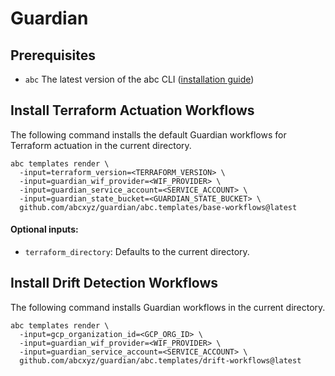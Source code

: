 # Guardian

## Prerequisites

- `abc` The latest version of the abc CLI
  ([installation guide](https://github.com/abcxyz/abc?tab=readme-ov-file#installation))

## Install Terraform Actuation Workflows

The following command installs the default Guardian workflows for Terraform
actuation in the current directory.

```shell
abc templates render \
  -input=terraform_version=<TERRAFORM_VERSION> \
  -input=guardian_wif_provider=<WIF_PROVIDER> \
  -input=guardian_service_account=<SERVICE_ACCOUNT> \
  -input=guardian_state_bucket=<GUARDIAN_STATE_BUCKET> \
  github.com/abcxyz/guardian/abc.templates/base-workflows@latest
```

#### Optional inputs:

- `terraform_directory`: Defaults to the current directory.

## Install Drift Detection Workflows

The following command installs Guardian workflows in the current directory.

```shell
abc templates render \
  -input=gcp_organization_id=<GCP_ORG_ID> \
  -input=guardian_wif_provider=<WIF_PROVIDER> \
  -input=guardian_service_account=<SERVICE_ACCOUNT> \
  github.com/abcxyz/guardian/abc.templates/drift-workflows@latest
```
